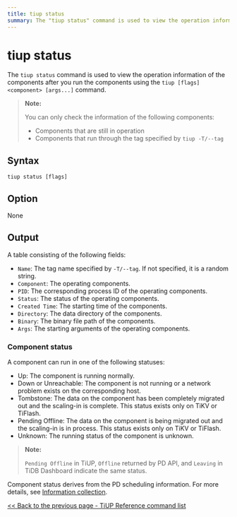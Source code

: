 ```yaml
---
title: tiup status
summary: The "tiup status" command is used to view the operation information of the components after running them using the "tiup <component>" command. It shows the name, component, PID, status, created time, directory, binary, and arguments of the operating components. The component status can be Up, Down, Tombstone, Pending Offline, or Unknown. The status is derived from the PD scheduling information.
---
```


# tiup status

The `tiup status` command is used to view the operation information of the components after you run the components using the `tiup [flags] <component> [args...]` command.

> **Note:**
>
> You can only check the information of the following components:
>
> - Components that are still in operation
> - Components that run through the tag specified by `tiup -T/--tag`

## Syntax

```shell
tiup status [flags]
```

## Option

None

## Output

A table consisting of the following fields:

- `Name`: The tag name specified by `-T/--tag`. If not specified, it is a random string.
- `Component`: The operating components.
- `PID`: The corresponding process ID of the operating components.
- `Status`: The status of the operating components.
- `Created Time`: The starting time of the components.
- `Directory`: The data directory of the components.
- `Binary`: The binary file path of the components.
- `Args`: The starting arguments of the operating components.

### Component status

A component can run in one of the following statuses:

- Up: The component is running normally.
- Down or Unreachable: The component is not running or a network problem exists on the corresponding host.
- Tombstone: The data on the component has been completely migrated out and the scaling-in is complete. This status exists only on TiKV or TiFlash.
- Pending Offline: The data on the component is being migrated out and the scaling-in is in process. This status exists only on TiKV or TiFlash.
- Unknown: The running status of the component is unknown.

> **Note:**
>
> `Pending Offline` in TiUP, `Offline` returned by PD API, and `Leaving` in TiDB Dashboard indicate the same status.

Component status derives from the PD scheduling information. For more details, see [Information collection](/tidb-scheduling.md#information-collection).

[<< Back to the previous page - TiUP Reference command list](/tiup/tiup-reference.md#command-list)
